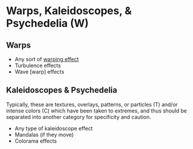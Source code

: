 # Warps, Kaleidoscopes, & Psychedelia (**W**)
## Warps

- Any sort of [warping effect](https://www.dictionary.com/browse/warp)
- Turbulence effects
- Wave [warp] effects

## Kaleidoscopes & Psychedelia

Typically, these are textures, overlays, patterns, or particles (T) and/or intense colors (C) which have been taken to extremes, and thus should be separated into another category for specificity and caution.

- Any type of kaleidoscope effect
- Mandalas (if they move)
- Colorama effects
